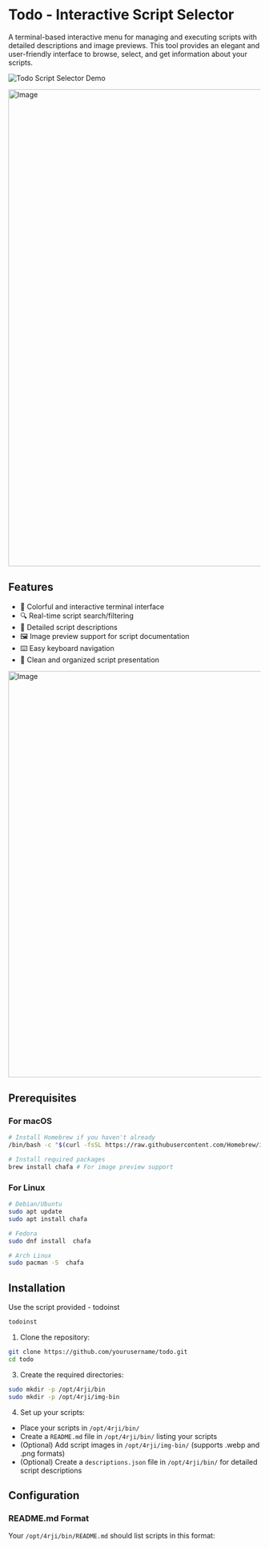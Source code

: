 # Todo - Interactive Script Selector

A terminal-based interactive menu for managing and executing scripts with detailed descriptions and image previews. This tool provides an elegant and user-friendly interface to browse, select, and get information about your scripts.

![Todo Script Selector Demo](path_to_demo.gif)

<img width="952" alt="Image" src="https://github.com/user-attachments/assets/f46924ff-f4ce-4a1e-bba4-4c5e57575d45" />


## Features

- 🎨 Colorful and interactive terminal interface
- 🔍 Real-time script search/filtering
- 📝 Detailed script descriptions
- 🖼️ Image preview support for script documentation
- ⌨️ Easy keyboard navigation
- 🎯 Clean and organized script presentation

<img width="811" alt="Image" src="https://github.com/user-attachments/assets/b0533263-5abd-4dd9-801b-b3e06d876825" />


## Prerequisites



### For macOS
```bash
# Install Homebrew if you haven't already
/bin/bash -c "$(curl -fsSL https://raw.githubusercontent.com/Homebrew/install/HEAD/install.sh)"

# Install required packages
brew install chafa # For image preview support
```

### For Linux
```bash
# Debian/Ubuntu
sudo apt update
sudo apt install chafa

# Fedora
sudo dnf install  chafa

# Arch Linux
sudo pacman -S  chafa
```

## Installation

Use  the script provided - todoinst
```bash
todoinst
```


1. Clone the repository:
```bash
git clone https://github.com/yourusername/todo.git
cd todo
```

3. Create the required directories:
```bash
sudo mkdir -p /opt/4rji/bin
sudo mkdir -p /opt/4rji/img-bin
```

4. Set up your scripts:
- Place your scripts in `/opt/4rji/bin/`
- Create a `README.md` file in `/opt/4rji/bin/` listing your scripts
- (Optional) Add script images in `/opt/4rji/img-bin/` (supports .webp and .png formats)
- (Optional) Create a `descriptions.json` file in `/opt/4rji/bin/` for detailed script descriptions

## Configuration

### README.md Format
Your `/opt/4rji/bin/README.md` should list scripts in this format:
